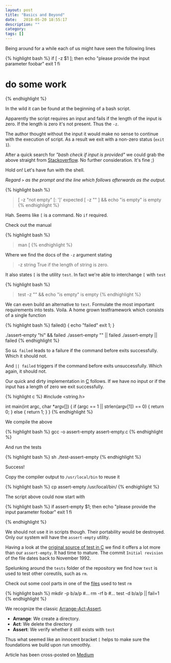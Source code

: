 ```yaml
---
layout: post
title: "Basics and Beyond"
date:   2018-05-20 18:55:17
description: ""
category:
tags: []
---
```


Being around for a while each of us might have seen the following lines

{% highlight bash %}
if [ -z $1 ]; then
  echo "please provide the input parameter foobar"
  exit 1
fi

# do some work
{% endhighlight %}

In the wild it can be found at the beginning of a bash script.

Apparently the script requires an input and fails if the length of the input is zero. If the length is zero it's not present. Thus the `-z`.

The author thought without the input it would make no sense to continue with the execution of script. As a result we exit with a non-zero status (`exit 1`).

After a quick search for _"bash check if input is provided"_ we could grab the above straight from [Stackoverflow](https://stackoverflow.com/questions/6482377/check-existence-of-input-argument-in-a-bash-shell-script). No further consideration. It's fine ;)

Hold on! Let's have fun with the shell.

_Regard `>` as the prompt and the line which follows afterwards as the output._

{% highlight bash %}
> [ -z "not empty"
[: ']' expected
> [ -z "" ] && echo "is empty"
is empty
{% endhighlight %}

Hah. Seems like `[` is a command. No `if` required.

Check out the manual

{% highlight bash %}
> man [
{% endhighlight %}

Where we find the docs of the `-z` argument stating

> -z string     True if the length of string is zero.

It also states `[` is the utility `test`. In fact we're able to interchange `[` with `test`

{% highlight bash %}
> test -z "" && echo "is empty"
is empty
{% endhighlight %}

We can even build an alternative to `test`. Formulate the most important requirements into tests. Voila. A home grown testframework which consists of a single function

{% highlight bash %}
failed() {
  echo "failed"
  exit 1;
}

./assert-empty "hi" && failed
./assert-empty "" || failed
./assert-empty || failed
{% endhighlight %}

So `&& failed` leads to a failure if the command before exits successfully. Which it should not.

And `|| failed` triggers if the command before exits unsuccessfully. Which again, it should not.

Our quick and dirty implementation in [C](https://en.wikipedia.org/wiki/C) follows. If we have no input or if the input has a length of zero we exit successfully.

{% highlight c %}
#include <string.h>

int main(int argc, char *argv[]) {
  if (argc == 1 || strlen(argv[1]) == 0) {
    return 0;
  } else {
    return 1;
  }
}
{% endhighlight %}

We compile the above

{% highlight bash %}
gcc -o assert-empty assert-empty.c
{% endhighlight %}

And run the tests

{% highlight bash %}
sh ./test-assert-empty
{% endhighlight %}

Success!

Copy the compiler output to `/usr/local/bin` to reuse it

{% highlight bash %}
cp assert-empty /usr/local/bin/
{% endhighlight %}

The script above could now start with

{% highlight bash %}
if assert-empty $1; then
  echo "please provide the input parameter foobar"
  exit 1
fi

{% endhighlight %}

We should not use it in scripts though. Their portability would be destroyed. Only our system will have the `assert-empty` utility.

Having a look at the [original source of test in C](http://git.savannah.gnu.org/cgit/coreutils.git/tree/src/test.c) we find it offers a lot more than our `assert-empty`. It had time to mature. The commit `Initial revision` of the file dates back to November 1992.

Spelunking around the `tests` folder of the repository we find how `test` is used to test other coreutils, such as `rm`.

Check out some cool parts in one of the [files](http://git.savannah.gnu.org/cgit/coreutils.git/tree/tests/rm/rm1.sh) used to test `rm`

{% highlight bash %}
mkdir -p b/a/p
#...
rm -rf b
#...
test -d b/a/p || fail=1
{% endhighlight %}

We recognize the classic [Arrange-Act-Assert](http://wiki.c2.com/?ArrangeActAssert).

* __Arrange__: We create a directory.
* __Act__: We delete the directory
* __Assert__: We verify whether it still exists with `test`

Thus what seemed like an innocent bracket `[` helps to make sure the foundations we build upon run smoothly.

Article has been cross-posted on [Medium](https://medium.com/@axelhodler/demystifying-a-common-shell-script-8a566959391e)
